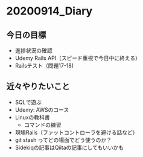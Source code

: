 # 20200914_Diary

## 今日の目標

- 進捗状況の確認
- Udemy Rails API（スピード重視で今日中に終える）
- Railsテスト（問題17-18)

## 近々やりたいこと

- SQLで遊ぶ
- Udemy: AWSのコース
- Linuxの教科書
  - コマンドの練習
- 現場Rails（ファットコントローラを避ける話など）
- git stash ってどの場面でどう使うのか？
- Sidekiqの記事はQiitaの記事にしてもいいかも
